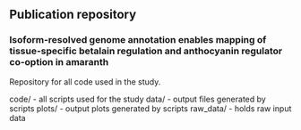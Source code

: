 ## Publication repository
### Isoform-resolved genome annotation enables mapping of tissue-specific betalain regulation and anthocyanin regulator co-option in amaranth

Repository for all code used in the study.

code/ - all scripts used for the study
data/ - output files generated by scripts
plots/ - output plots generated by scripts
raw_data/ - holds raw input data
